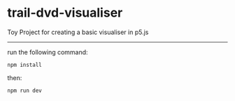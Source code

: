 # trail-dvd-visualiser
Toy Project for creating a basic visualiser in p5.js

--------

run the following command:

```npm install ```

then:

```npm run dev```


